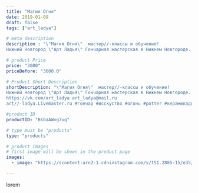 ```yaml
---
title: "Магия Огня"
date: 2019-01-09
draft: false
tags: ["art_ladya"]

# meta description
description : "\"Магия Огня\"  мастер//-классы и обучение!
Нижний Новгород \"Арт Ладья\" Гончарная мастерская в Нижнем Новгороде. Изготовление керамики и мастер//-классы по об"

# product Price
price: "3000"
priceBefore: "3600.0"

# Product Short Description
shortDescription: "\"Магия Огня\"  мастер//-классы и обучение!
Нижний Новгород \"Арт Ладья\" Гончарная мастерская в Нижнем Новгороде. Изготовление керамики и мастер//-классы по обучению. 
https://vk.com/art_ladya art_ladya@mail.ru 
art//-ladya.Livemaster.ru #гончар #исскуство #огонь #potter #керамикадляинтерьера #керамикаручнаяработа #гончарнаямастерская #керамиканазаказ #handmade #посудаизглины #керамика #гончарнаяпосуда #эксклюзивнаякерамика #dishes #decor #ceramicar #nntoday #claygoods #фестиваль #earthenware #ceramic #design #fire #нижнийновгород #ceramicart #гончарныйкруг #clay #авторскаякерамика #мастеркласс"

#product ID
productID: "BsbaAWvg7uq"

# type must be "products"
type: "products"

# product Images
# first image will be shown in the product page
images:
  - image: "https://scontent-arn2-1.cdninstagram.com/v/t51.2885-15/e35/49531836_1956499027778923_8996652725992810088_n.jpg?se=7&tp=1&_nc_ht=scontent-arn2-1.cdninstagram.com&_nc_cat=107&_nc_ohc=Rf2ORGLv190AX-d2mH_&ccb=7-4&oh=93741eb9a53c5979b04a3820abace5b2&oe=608444FF&_nc_sid=86f79a&ig_cache_key=MTk1MzI2OTIzNzAyNDAxMzIyNg%3D%3D.2-ccb7-4"

---
```

lorem
